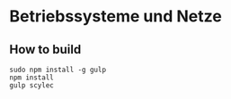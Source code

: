 # Betriebssysteme und Netze

## How to build

    sudo npm install -g gulp
    npm install
    gulp scylec
